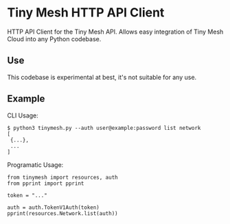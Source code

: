 # Tiny Mesh HTTP API Client 

HTTP API Client for the Tiny Mesh API. Allows easy integration of Tiny Mesh Cloud into any
Python codebase.

## Use

This codebase is experimental at best, it's not suitable for any use.


## Example

CLI Usage:

```
$ python3 tinymesh.py --auth user@example:password list network
[
 {...},
 ...
]
```


Programatic Usage:

```
from tinymesh import resources, auth
from pprint import pprint

token = "..."

auth = auth.TokenV1Auth(token)
pprint(resources.Network.list(auth))
```
